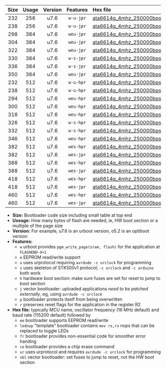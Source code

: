 |Size|Usage|Version|Features|Hex file|
|:-:|:-:|:-:|:-:|:--|
|232|256|u7.6|`w-u-jpr`|[ata6614q_4mhz_250000bps_ur_vbl.hex](https://raw.githubusercontent.com/stefanrueger/urboot/main/ata6614q_4mhz_250000bps_ur_vbl.hex)|
|238|256|u7.6|`w-u-jpr`|[ata6614q_4mhz_250000bps_lednop_ur_vbl.hex](https://raw.githubusercontent.com/stefanrueger/urboot/main/ata6614q_4mhz_250000bps_lednop_ur_vbl.hex)|
|298|384|u7.6|`weu-jpr`|[ata6614q_4mhz_250000bps_ee_ur_vbl.hex](https://raw.githubusercontent.com/stefanrueger/urboot/main/ata6614q_4mhz_250000bps_ee_ur_vbl.hex)|
|304|384|u7.6|`weu-jpr`|[ata6614q_4mhz_250000bps_ee_lednop_ur_vbl.hex](https://raw.githubusercontent.com/stefanrueger/urboot/main/ata6614q_4mhz_250000bps_ee_lednop_ur_vbl.hex)|
|322|384|u7.6|`weu-jpr`|[ata6614q_4mhz_250000bps_ee_lednop_fr_ur_vbl.hex](https://raw.githubusercontent.com/stefanrueger/urboot/main/ata6614q_4mhz_250000bps_ee_lednop_fr_ur_vbl.hex)|
|330|384|u7.6|`w-s-jpr`|[ata6614q_4mhz_250000bps_vbl.hex](https://raw.githubusercontent.com/stefanrueger/urboot/main/ata6614q_4mhz_250000bps_vbl.hex)|
|336|384|u7.6|`w-s-jpr`|[ata6614q_4mhz_250000bps_lednop_vbl.hex](https://raw.githubusercontent.com/stefanrueger/urboot/main/ata6614q_4mhz_250000bps_lednop_vbl.hex)|
|350|384|u7.6|`weu-jpr`|[ata6614q_4mhz_250000bps_ee_lednop_fr_ce_ur_vbl.hex](https://raw.githubusercontent.com/stefanrueger/urboot/main/ata6614q_4mhz_250000bps_ee_lednop_fr_ce_ur_vbl.hex)|
|232|512|u7.6|`w-u-hpr`|[ata6614q_4mhz_250000bps_ur.hex](https://raw.githubusercontent.com/stefanrueger/urboot/main/ata6614q_4mhz_250000bps_ur.hex)|
|238|512|u7.6|`w-u-hpr`|[ata6614q_4mhz_250000bps_lednop_ur.hex](https://raw.githubusercontent.com/stefanrueger/urboot/main/ata6614q_4mhz_250000bps_lednop_ur.hex)|
|294|512|u7.6|`weu-hpr`|[ata6614q_4mhz_250000bps_ee_ur.hex](https://raw.githubusercontent.com/stefanrueger/urboot/main/ata6614q_4mhz_250000bps_ee_ur.hex)|
|300|512|u7.6|`weu-hpr`|[ata6614q_4mhz_250000bps_ee_lednop_ur.hex](https://raw.githubusercontent.com/stefanrueger/urboot/main/ata6614q_4mhz_250000bps_ee_lednop_ur.hex)|
|318|512|u7.6|`weu-hpr`|[ata6614q_4mhz_250000bps_ee_lednop_fr_ur.hex](https://raw.githubusercontent.com/stefanrueger/urboot/main/ata6614q_4mhz_250000bps_ee_lednop_fr_ur.hex)|
|326|512|u7.6|`w-s-hpr`|[ata6614q_4mhz_250000bps.hex](https://raw.githubusercontent.com/stefanrueger/urboot/main/ata6614q_4mhz_250000bps.hex)|
|332|512|u7.6|`w-s-hpr`|[ata6614q_4mhz_250000bps_lednop.hex](https://raw.githubusercontent.com/stefanrueger/urboot/main/ata6614q_4mhz_250000bps_lednop.hex)|
|346|512|u7.6|`weu-hpr`|[ata6614q_4mhz_250000bps_ee_lednop_fr_ce_ur.hex](https://raw.githubusercontent.com/stefanrueger/urboot/main/ata6614q_4mhz_250000bps_ee_lednop_fr_ce_ur.hex)|
|382|512|u7.6|`wes-hpr`|[ata6614q_4mhz_250000bps_ee.hex](https://raw.githubusercontent.com/stefanrueger/urboot/main/ata6614q_4mhz_250000bps_ee.hex)|
|382|512|u7.6|`wes-jpr`|[ata6614q_4mhz_250000bps_ee_vbl.hex](https://raw.githubusercontent.com/stefanrueger/urboot/main/ata6614q_4mhz_250000bps_ee_vbl.hex)|
|388|512|u7.6|`wes-hpr`|[ata6614q_4mhz_250000bps_ee_lednop.hex](https://raw.githubusercontent.com/stefanrueger/urboot/main/ata6614q_4mhz_250000bps_ee_lednop.hex)|
|388|512|u7.6|`wes-jpr`|[ata6614q_4mhz_250000bps_ee_lednop_vbl.hex](https://raw.githubusercontent.com/stefanrueger/urboot/main/ata6614q_4mhz_250000bps_ee_lednop_vbl.hex)|
|418|512|u7.6|`wes-hpr`|[ata6614q_4mhz_250000bps_ee_lednop_fr.hex](https://raw.githubusercontent.com/stefanrueger/urboot/main/ata6614q_4mhz_250000bps_ee_lednop_fr.hex)|
|418|512|u7.6|`wes-jpr`|[ata6614q_4mhz_250000bps_ee_lednop_fr_vbl.hex](https://raw.githubusercontent.com/stefanrueger/urboot/main/ata6614q_4mhz_250000bps_ee_lednop_fr_vbl.hex)|
|460|512|u7.6|`wes-hpr`|[ata6614q_4mhz_250000bps_ee_lednop_fr_ce.hex](https://raw.githubusercontent.com/stefanrueger/urboot/main/ata6614q_4mhz_250000bps_ee_lednop_fr_ce.hex)|
|460|512|u7.6|`wes-jpr`|[ata6614q_4mhz_250000bps_ee_lednop_fr_ce_vbl.hex](https://raw.githubusercontent.com/stefanrueger/urboot/main/ata6614q_4mhz_250000bps_ee_lednop_fr_ce_vbl.hex)|

- **Size:** Bootloader code size including small table at top end
- **Useage:** How many bytes of flash are needed, ie, HW boot section or a multiple of the page size
- **Version:** For example, u7.6 is an urboot version, o5.2 is an optiboot version
- **Features:**
  + `w` urboot provides `pgm_write_page(sram, flash)` for the application at `FLASHEND-4+1`
  + `e` EEPROM read/write support
  + `u` uses urprotocol requiring `avrdude -c urclock` for programming
  + `s` uses skeleton of STK500v1 protocol; `-c urclock` and `-c arduino` both work
  + `h` hardware boot section: make sure fuses are set for reset to jump to boot section
  + `j` vector bootloader: uploaded applications *need to be patched externally*, eg, using `avrdude -c urclock`
  + `p` bootloader protects itself from being overwritten
  + `r` preserves reset flags for the application in the register R2
- **Hex file:** typically MCU name, oscillator frequency (16 MHz default) and baud rate (115200 default) followed by
  + `ee` bootloader supports EEPROM read/write
  + `lednop` "template" bootloader contains `mov rx,rx` nops that can be replaced to toggle LEDs
  + `fr` bootloader provides non-essential code for smoother error handing
  + `ce` bootloader provides a chip erase command
  + `ur` uses urprotocol and requires `avrdude -c urclock` for programming
  + `vbl` vector bootloader: set fuses to jump to reset, not the HW boot section
